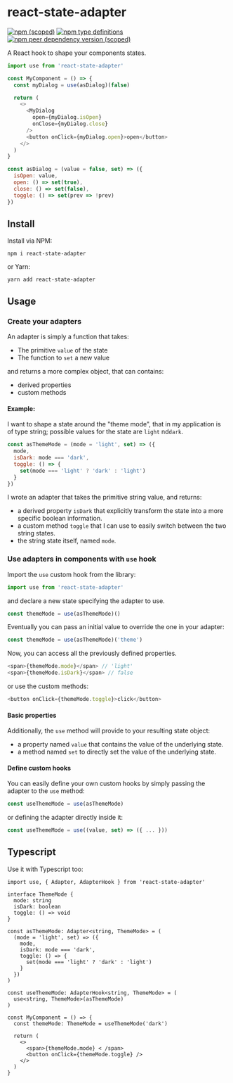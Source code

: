 # react-state-adapter

[![npm (scoped)](https://img.shields.io/npm/v/react-state-adapter?style=flat-square)](https://www.npmjs.com/package/react-state-adapter)
[![npm type definitions](https://img.shields.io/npm/types/react-state-adapter)](https://www.npmjs.com/package/typescript)
[![npm peer dependency version (scoped)](https://img.shields.io/npm/dependency-version/react-state-adapter/peer/react)](https://www.npmjs.com/package/react)

A React hook to shape your components states.

```js
import use from 'react-state-adapter'

const MyComponent = () => {
  const myDialog = use(asDialog)(false)

  return (
    <>
      <MyDialog
        open={myDialog.isOpen}
        onClose={myDialog.close}
      />
      <button onClick={myDialog.open}>open</button>
    </>
  )
}

const asDialog = (value = false, set) => ({
  isOpen: value,
  open: () => set(true),
  close: () => set(false),
  toggle: () => set(prev => !prev)
})
```

## Install

Install via NPM:

```
npm i react-state-adapter
```

or Yarn:

```
yarn add react-state-adapter
```

## Usage

### Create your adapters

An adapter is simply a function that takes:

- The primitive `value` of the state
- The function to `set` a new value

and returns a more complex object, that can contains:

- derived properties
- custom methods

#### Example:

I want to shape a state around the "theme mode", that in my application is of type string; possible values for the state
are `light` nd`dark`.

```js
const asThemeMode = (mode = 'light', set) => ({
  mode,
  isDark: mode === 'dark',
  toggle: () => {
    set(mode === 'light' ? 'dark' : 'light')
  }
})
```

I wrote an adapter that takes the primitive string value, and returns:

- a derived property `isDark` that explicitly transform the state into a more specific boolean information.
- a custom method `toggle` that I can use to easily switch between the two string states.
- the string state itself, named `mode`.

### Use adapters in components with `use` hook

Import the `use` custom hook from the library:

```js
import use from 'react-state-adapter'
```

and declare a new state specifying the adapter to use.

```js
const themeMode = use(asThemeMode)()
```

Eventually you can pass an initial value to override the one in your adapter:

```js
const themeMode = use(asThemeMode)('theme')
```

Now, you can access all the previously defined properties.

```js
<span>{themeMode.mode}</span> // 'light'
<span>{themeMode.isDark}</span> // false
```

or use the custom methods:

```js
<button onClick={themeMode.toggle}>click</button>
```

#### Basic properties

Additionally, the `use` method will provide to your resulting state object:

- a property named `value` that contains the value of the underlying state.
- a method named `set` to directly set the value of the underlying state.

#### Define custom hooks

You can easily define your own custom hooks by simply passing the adapter to the `use` method:

```js
const useThemeMode = use(asThemeMode)
```

or defining the adapter directly inside it:

```js
const useThemeMode = use((value, set) => ({ ... }))
```

## Typescript

Use it with Typescript too:

```tsx
import use, { Adapter, AdapterHook } from 'react-state-adapter'

interface ThemeMode {
  mode: string
  isDark: boolean
  toggle: () => void
}

const asThemeMode: Adapter<string, ThemeMode> = (
  (mode = 'light', set) => ({
    mode,
    isDark: mode === 'dark',
    toggle: () => {
      set(mode === 'light' ? 'dark' : 'light')
    }
  })
)

const useThemeMode: AdapterHook<string, ThemeMode> = (
  use<string, ThemeMode>(asThemeMode)
)

const MyComponent = () => {
  const themeMode: ThemeMode = useThemeMode('dark')

  return (
    <>
      <span>{themeMode.mode} < /span>
      <button onClick={themeMode.toggle} />
    </>
  )
}
```
